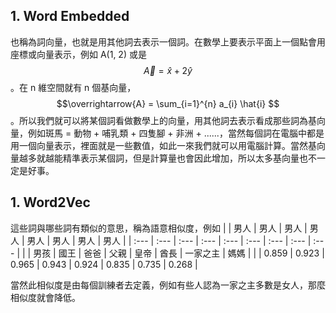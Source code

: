 ## 1. Word Embedded
也稱為詞向量，也就是用其他詞去表示一個詞。在數學上要表示平面上一個點會用座標或向量表示，例如 A(1, 2) 或是 $$\overrightarrow{A} = \hat{x} + 2\hat{y}$$。在 n 維空間就有 n 個基向量， $$\overrightarrow{A} = \sum_{i=1}^{n} a_{i} \hat{i} $$ 。所以我們就可以將某個詞看做數學上的向量，用其他詞去表示看成那些詞為基向量，例如斑馬 = 動物 + 哺乳類 + 四隻腳 + 非洲 + ......，當然每個詞在電腦中都是用一個向量表示，裡面就是一些數值，如此一來我們就可以用電腦計算。當然基向量越多就越能精準表示某個詞，但是計算量也會因此增加，所以太多基向量也不一定是好事。

## 1. Word2Vec
這些詞與哪些詞有類似的意思，稱為語意相似度，例如
|  | 男人 | 男人 | 男人 | 男人 | 男人 | 男人 | 男人 | 男人 |
| :--- | :--- | :--- | :--- | :--- | :--- | :--- | :--- | :--- |
|  | 男孩 | 國王 | 爸爸 | 父親 | 皇帝 | 酋長 | 一家之主 | 媽媽 |
|  | 0.859 | 0.923 | 0.965 | 0.943 | 0.924 | 0.835 | 0.735 | 0.268 |

當然此相似度是由每個訓練者去定義，例如有些人認為一家之主多數是女人，那麼相似度就會降低。
